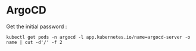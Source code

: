 # ArgoCD

Get the initial password :

```
kubectl get pods -n argocd -l app.kubernetes.io/name=argocd-server -o name | cut -d'/' -f 2
```
